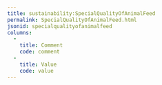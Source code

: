```yaml
---
title: sustainability:SpecialQualityOfAnimalFeed
permalink: SpecialQualityOfAnimalFeed.html
jsonid: specialqualityofanimalfeed
columns:
  - 
    title: Comment
    code: comment
  - 
    title: Value
    code: value
---
```

